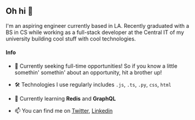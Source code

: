 ## Oh hi 👋
 
I'm an aspiring engineer currently based in LA. Recently graduated with a BS in CS while working as a full-stack developer at the Central IT of my university building cool stuff with cool technologies. 

#### Info
- 🏢 Currently seeking full-time opportunities! So if you know a little somethin' somethin' about an opportunity, hit a brother up!

- 🛠 Technologies I use regularly includes `.js`, `.ts`, `.py`, `css`, `html`

- 🚀 Currently learning **Redis** and **GraphQL**

- 📫 You can find me on [Twitter](https://twitter.com/isaac_teh), [Linkedin](https://linkedin.com/in/isaactxw)

